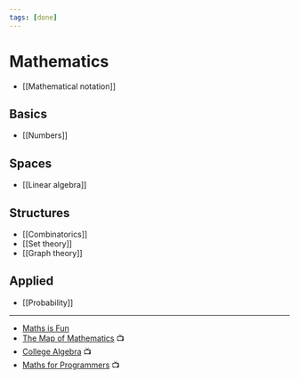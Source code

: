 ```yaml
---
tags: [done]
---
```


# Mathematics

- [[Mathematical notation]]

## Basics

- [[Numbers]]

## Spaces

<!--
- [[Geometry]]
- [[Trigonometry]]
-->

- [[Linear algebra]]

## Structures

- [[Combinatorics]]
- [[Set theory]]
- [[Graph theory]]

<!-- Propability theory -->

<!--
## Analysis
- [[Calculus]]
-->

## Applied

- [[Probability]]

<!--

- Statistics
- [[Computer Science]]
- Logic

## Buzzworld
- Morphism/Isomorphism
- Affine
- Homogenous
- Differential
- Invariant/Countervariant/Covariant

-->

<!--
- Фракталы
- Топология
- Теория измерений
- Дифференциальная геометрия

## Изменения

- Математический анализ или Calculus
- Vector calculus
- Динамические системы
- Теория хаоса
- Комплексный анализ

!! Прикладная математика

- Математическая физика
- Математическая химия
- Математическая биология
- Математическая инженерия
- Числовой анализ
- Теория игр
- Экономика
- Finances
- Оптимизация
  \*\* Machine learning
- Криптография

!!! Фундаментальные правила

- Логика
- Теория множеств
- Теория категорий
- Теория вычислений
-->

---

- [Maths is Fun](https://www.mathsisfun.com)
- [The Map of Mathematics](https://www.youtube.com/watch?v=OmJ-4B-mS-Y) 📺
- [College Algebra](https://www.youtube.com/watch?v=LwCRRUa8yTU&list=PLWKjhJtqVAbl5SlE6aBHzUVZ1e6q1Wz0v) 📺
- [Maths for Programmers](https://www.youtube.com/watch?v=2SpuBqvNjHI) 📺

<!--

https://github.com/EbookFoundation/free-programming-books/blob/master/free-programming-books.md#mathematics

- http://www.mathwords.com/d/dot_product.htm
- https://www.wolframalpha.com/
- https://betterexplained.com/articles/intuitive-trigonometry/
- https://github.com/nbro/understanding-math
- http://www-math.mit.edu/~djk/calculus_beginners/
- https://mathigon.org/

-->
